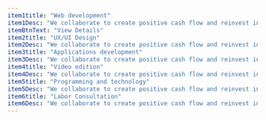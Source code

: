 ```yaml
---
item1title: "Web development"
item1Desc: "We collaborate to create positive cash flow and reinvest income to continue growing"
itemBtnText: "View Details"
item2title: "UX/UI Design"
item2Desc: "We collaborate to create positive cash flow and reinvest income to continue growing"
item3title: "Applications development"
item3Desc: "We collaborate to create positive cash flow and reinvest income to continue growing"
item4title: "Video edition"
item4Desc: "We collaborate to create positive cash flow and reinvest income to continue growing"
item5title: "Programming and technology"
item5Desc: "We collaborate to create positive cash flow and reinvest income to continue growing"
item6title: "Labor Consultation"
item6Desc: "We collaborate to create positive cash flow and reinvest income to continue growing"
---
```

